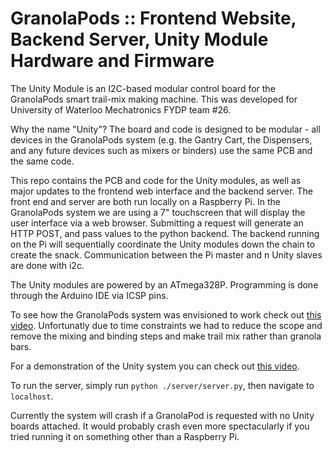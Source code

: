 # GranolaPods :: Frontend Website, Backend Server, Unity Module Hardware and Firmware

The Unity Module is an I2C-based modular control board for the GranolaPods smart trail-mix making machine.
This was developed for University of Waterloo Mechatronics FYDP team #26.

Why the name "Unity"? The board and code is designed to be modular - all devices in the GranolaPods system (e.g. the Gantry Cart, the Dispensers, and any future devices such as mixers or binders) use the same PCB and the same code.

This repo contains the PCB and code for the Unity modules, as well as major updates to the frontend web interface and the backend server.
The front end and server are both run locally on a Raspberry Pi. In the GranolaPods system we are using a 7" touchscreen that will display the user interface via a web browser. Submitting a request will generate an HTTP POST, and pass values to the python backend. The backend running on the Pi will sequentially coordinate the Unity modules down the chain to create the snack. Communication between the Pi master and n Unity slaves are done with i2c.

The Unity modules are powered by an ATmega328P. Programming is done through the Arduino IDE via ICSP pins.

To see how the GranolaPods system was envisioned to work check out [this video](https://www.youtube.com/watch?v=Usi5u81KuWI). Unfortunatly due to time constraints we had to reduce the scope and remove the mixing and binding steps and make trail mix rather than granola bars.

For a demonstration of the Unity system you can check out [this video](https://www.youtube.com/watch?v=NxC_GapGs20).

To run the server, simply run ```python ./server/server.py```, then navigate to ```localhost```.

Currently the system will crash if a GranolaPod is requested with no Unity boards attached. It would probably crash even more spectacularly if you tried running it on something other than a Raspberry Pi.
